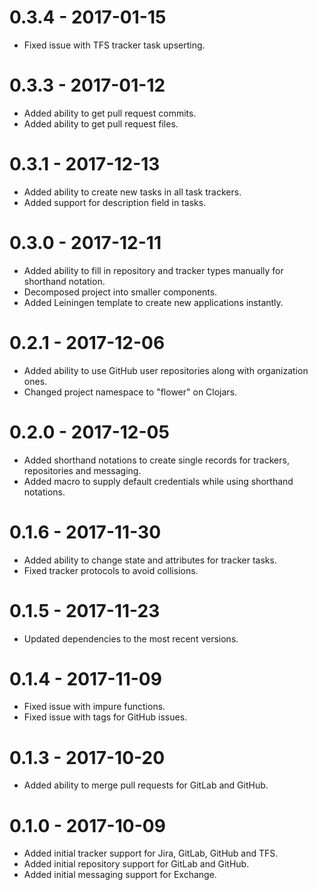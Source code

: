 # 0.3.4 - 2017-01-15

- Fixed issue with TFS tracker task upserting.

# 0.3.3 - 2017-01-12

- Added ability to get pull request commits.
- Added ability to get pull request files.

# 0.3.1 - 2017-12-13

- Added ability to create new tasks in all task trackers.
- Added support for description field in tasks.

# 0.3.0 - 2017-12-11

- Added ability to fill in repository and tracker types manually for shorthand notation.
- Decomposed project into smaller components.
- Added Leiningen template to create new applications instantly.

# 0.2.1 - 2017-12-06

- Added ability to use GitHub user repositories along with organization ones.
- Changed project namespace to "flower" on Clojars.

# 0.2.0 - 2017-12-05

- Added shorthand notations to create single records for trackers, repositories and messaging.
- Added macro to supply default credentials while using shorthand notations.

# 0.1.6 - 2017-11-30

- Added ability to change state and attributes for tracker tasks.
- Fixed tracker protocols to avoid collisions.

# 0.1.5 - 2017-11-23

- Updated dependencies to the most recent versions.

# 0.1.4 - 2017-11-09

- Fixed issue with impure functions.
- Fixed issue with tags for GitHub issues.

# 0.1.3 - 2017-10-20

- Added ability to merge pull requests for GitLab and GitHub.

# 0.1.0 - 2017-10-09

- Added initial tracker support for Jira, GitLab, GitHub and TFS.
- Added initial repository support for GitLab and GitHub.
- Added initial messaging support for Exchange.
